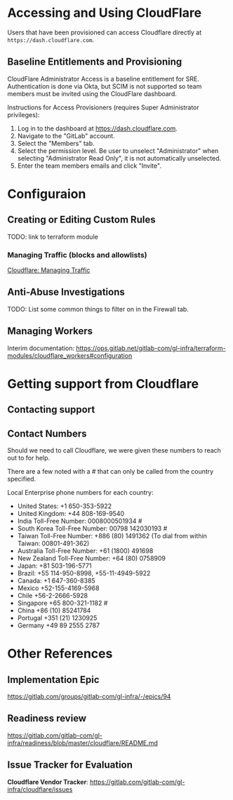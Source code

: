 # Accessing and Using CloudFlare

Users that have been provisioned can access Cloudflare directly at
`https://dash.cloudflare.com`.

## Baseline Entitlements and Provisioning

CloudFlare Administrator Access is a baseline entitlement for SRE. Authentication
is done via Okta, but SCIM is not supported so team members must be invited
using the CloudFlare dashboard.

Instructions for Access Provisioners (requires Super Administrator privileges):

1. Log in to the dashboard at https://dash.cloudflare.com.
2. Navigate to the "GitLab" account.
3. Select the "Members" tab.
4. Select the permission level. Be user to unselect "Administrator" when selecting "Administrator Read Only", it is not automatically unselected.
5. Enter the team members emails and click "Invite".

# Configuraion

## Creating or Editing Custom Rules

TODO: link to terraform module

### Managing Traffic (blocks and allowlists)

[Cloudflare: Managing Traffic](./cloudflare-managing-traffic.md)

## Anti-Abuse Investigations

TODO: List some common things to filter on in the Firewall tab.

## Managing Workers

Interim documentation: https://ops.gitlab.net/gitlab-com/gl-infra/terraform-modules/cloudflare_workers#configuration

# Getting support from Cloudflare

## Contacting support


## Contact Numbers

Should we need to call Cloudflare, we were given these numbers to reach out to for help.

There are a few noted with a # that can only be called from the country specified.

Local Enterprise phone numbers for each country:

- United States: +1 650-353-5922
- United Kingdom: +44 808-169-9540
- India Toll-Free Number: 0008000501934 #
- South Korea Toll-Free Number:  00798 142030193 #
- Taiwan Toll-Free Number: +886 (80) 1491362  (To dial from within Taiwan: 00801-491-362)
- Australia Toll-Free Number: +61 (1800) 491698
- New Zealand Toll-Free Number: +64 (80) 0758909
- Japan: +81 503-196-5771
- Brazil: +55 114-950-8998, +55-11-4949-5922
- Canada: +1 647-360-8385
- Mexico +52-155-4169-5968
- Chile +56-2-2666-5928
- Singapore +65 800-321-1182 #
- China +86 (10) 85241784
- Portugal +351 (21) 1230925
- Germany +49 89 2555 2787

# Other References

## Implementation Epic

https://gitlab.com/groups/gitlab-com/gl-infra/-/epics/94

## Readiness review

https://gitlab.com/gitlab-com/gl-infra/readiness/blob/master/cloudflare/README.md

## Issue Tracker for Evaluation

**Cloudflare Vendor Tracker**: https://gitlab.com/gitlab-com/gl-infra/cloudflare/issues
